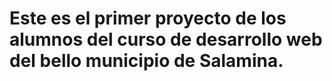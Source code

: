 # Este es el primer proyecto de los alumnos del curso de desarrollo web del bello municipio de Salamina. 

